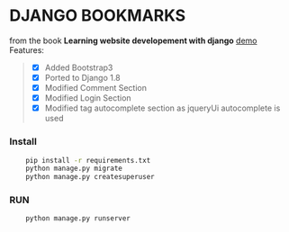 # DJANGO BOOKMARKS
from the book **Learning website developement with django** [demo](http://codefreak.pythonanywhere.com)
Features:
> - [x] Added Bootstrap3
> - [x] Ported to Django 1.8
> - [x] Modified Comment Section 
> - [x] Modified Login Section
> - [x] Modified tag autocomplete section as jqueryUi autocomplete is used

### Install
```bash
    pip install -r requirements.txt
    python manage.py migrate
    python manage.py createsuperuser
```

### RUN
```bash
    python manage.py runserver
```